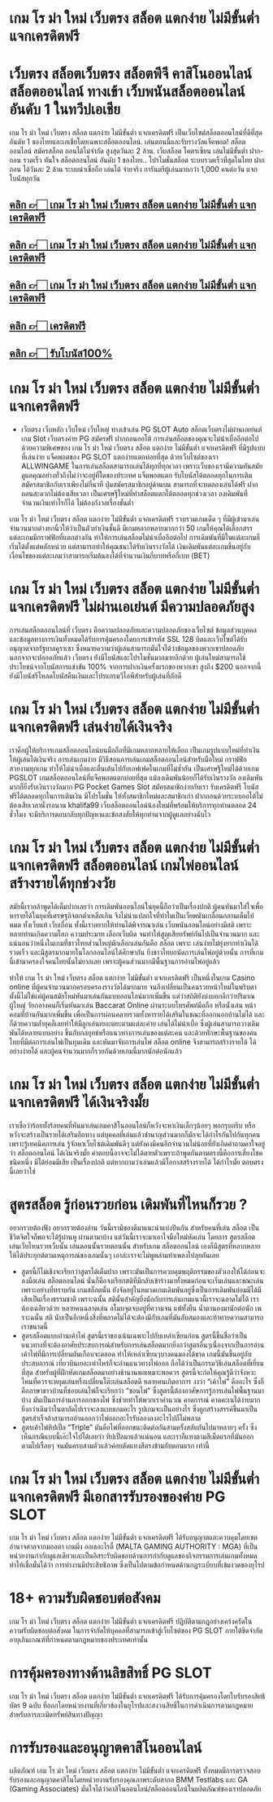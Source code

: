 # เกม โร ม่า ใหม่ เว็บตรง สล็อต แตกง่าย ไม่มีขั้นต่ำ แจกเครดิตฟรี
# เว็บตรง สล็อตเว็บตรง สล็อตพีจี คาสิโนออนไลน์ สล็อตออนไลน์ ทางเข้า เว็บพนันสล็อตออนไลน์อันดับ 1 ในทวีปเอเชีย 

เกม โร ม่า ใหม่ เว็บตรง สล็อต แตกง่าย ไม่มีขั้นต่ำ แจกเครดิตฟรี เป็นเว็บไซต์สล็อตออนไลน์ที่ดีที่สุด อันดับ 1 ของไทยและเอเชียโดยเฉพาะสล็อตออนไลน์. เล่นตอนนี้และรับรางวัลแจ็คพอต! สล็อตออนไลน์ สมัครสล็อต ถอนได้ไม่จำกัด สูงสุดวันละ 2 ล้าน. เว็บสล็อต โคตรเซียน เล่นไม่มีขั้นต่ำ ฝาก-ถอน รวดเร็ว ทันใจ สล็อตออนไลน์ อันดับ 1 ของไทย.. โปรโมชั่นสล็อต ระบบรวดเร็วที่สุดในไทย ฝากถอน ได้วันละ 2 ล้าน ระบบน่าเชื่อถือ เล่นได้ จ่ายจริง การันตรีผู้เล่นมากกว่า 1,000 คนต่อวัน แจกโบนัสทุกวัน

## [คลิก 👉🏻 เกม โร ม่า ใหม่ เว็บตรง สล็อต แตกง่าย ไม่มีขั้นต่ำ แจกเครดิตฟรี](https://allwingame.jwallet.link/contact)
## [คลิก 👉🏻 เกม โร ม่า ใหม่ เว็บตรง สล็อต แตกง่าย ไม่มีขั้นต่ำ แจกเครดิตฟรี](https://allwingame.jwallet.link/contact)
## [คลิก 👉🏻 เกม โร ม่า ใหม่ เว็บตรง สล็อต แตกง่าย ไม่มีขั้นต่ำ แจกเครดิตฟรี](https://allwingame.jwallet.link/contact)
## [คลิก 👉🏻 เครดิตฟรี](https://allwingame.jwallet.link/contact)
## [คลิก 👉🏻 รับโบนัส100%](https://allwingame.jwallet.link/contact)

# เกม โร ม่า ใหม่ เว็บตรง สล็อต แตกง่าย ไม่มีขั้นต่ำ แจกเครดิตฟรี
- เว็บตรง เว็บหลัก เว็บใหม่ เว็บใหญ่ ทางเข้าเล่น PG SLOT Auto สล็อตเว็บตรงไม่ผ่านเอเย่นต์ เกม Slot เว็บตรงค่าย PG สมัครฟรี ฝากถอนออโต้
การเล่นสล็อตของคุณจะไม่น่าเบื่ออีกต่อไปด้วยความพิเศษของ เกม โร ม่า ใหม่ เว็บตรง สล็อต แตกง่าย ไม่มีขั้นต่ำ แจกเครดิตฟรี ที่มีรูปแบบที่เล่นง่าย แจ็คพอตของ PG SLOT แตกง่ายแตกบ่อยที่สุด ด้วยเว็บไซต์ของเรา ALLWINGAME ในการเล่นสล็อตสามารถเล่นได้ทุกที่ทุกเวลา เพราะเว็บของเรามีความทันสมัย ดูแลคุณอย่างทั่วถึงไม่ว่าจะอยู่ที่ใดของประเทศ แจ็ตพอตแตก รับโบนัสได้ตลอดทุกในการเติม สมัครสมาชิกกับเราเพียงไม่กี่นาที ปุ่มสมัครสมาชิกอยู่ด้านบน สามารถที่จะทดลองเล่นได้ฟรี ฝากถอนสะดวกไม่ต้องเสียเวลา เป็นเศรษฐีใหม่ที่ทำสล็อตแตกได้ตลอดทุกช่วงเวลา ลงเดิมพันที่จำนวนเงินเท่าไรก็ได้ ไม่ต้องกังวลเรื่องขั้นต่ำ

เกม โร ม่า ใหม่ เว็บตรง สล็อต แตกง่าย ไม่มีขั้นต่ำ แจกเครดิตฟรี รวบรวมเกมเด็ด ๆ ที่มีผู้เข้ามาเล่นจำนวนมากต่างยกนิ้วให้ว่าเป็นตัวทำเงินชั้นดี มีเกมหลากหลายมากกว่า 50 เกมให้คุณได้เลือกสรร แต่ละเกมมีกราฟฟิกที่แตกต่างกัน ทำให้การเล่นสล็อตไม่น่าเบื่ออีกต่อไป การเดิมพันที่มีในแต่ละเกมก็เริ่มได้ตั้งแต่หลักหน่วย แต่สามารถทำให้คุณชนะได้รับเงินรางวัลได้ เงินเดิมพันแต่ละเกมขึ้นอยู่กับเงื่อนไขของแต่ละเกมว่าสามารถเริ่มต้นลงได้ที่จำนวนเงินกี่บาทหรือกี่เบท (BET)

# เกม โร ม่า ใหม่ เว็บตรง สล็อต แตกง่าย ไม่มีขั้นต่ำ แจกเครดิตฟรี ไม่ผ่านเอเย่นต์ มีความปลอดภัยสูง
การเล่นสล็อตออนไลน์ที่ เว็บตรง คือความปลอดภัยและความปลอดภัยของเว็บไซต์ ข้อมูลส่วนบุคคลและข้อมูลทางการเงินทั้งหมดได้รับการคุ้มครองโดยการเข้ารหัส SSL 128 บิตและเว็บไซต์ได้รับอนุญาตจากรัฐบาลคูราเซา ซึ่งหมายความว่าผู้เล่นสามารถมั่นใจได้ว่าข้อมูลของพวกเขาปลอดภัย นอกจากจะปลอดภัยแล้ว เว็บตรง ยังมีโบนัสและโปรโมชั่นมากมายอีกด้วย ผู้เล่นใหม่สามารถใช้ประโยชน์จากโบนัสการแข่งขัน 100% จากการฝากเงินครั้งแรกของพวกเขา สูงถึง $200 นอกจากนี้ยังมีโบนัสรีโหลดโบนัสคืนเงินและโปรแกรมวีไอพีสําหรับผู้เล่นที่ภักดี

# เกม โร ม่า ใหม่ เว็บตรง สล็อต แตกง่าย ไม่มีขั้นต่ำ แจกเครดิตฟรี เล่นง่ายได้เงินจริง
เราคือผู้ให้บริการเกมสล็อตออนไลน์บนมือถือที่มีเกมหลากหลายให้เลือก เป็นเกมรูปแบบใหม่ที่ทำเงินให้ผู้เล่นได้เงินจริง การเล่นเกมง่าย มีวิธีสอนการเล่นเกมสล็อตออนไลน์สำหรับมือใหม่ กราฟฟิกสวยงามทุกเกม ทำให้ไม่น่าเบื่อและตื่นเต้นไปกับเอฟเฟคในเกมที่ไม่ซ้ำกัน เป็นเศรษฐีใหม่ได้ด้วยเกม PGSLOT เกมสล็อตออนไลน์ที่แจ็คพอตแตกบ่อยที่สุด แม้ลงเดิมพันน้อยก็ได้รับเงินรางวัล ลงเดิมพันมากก็ยิ่งรับเงินรางวัลมาก PG Pocket Games Slot สมัครสมาชิกง่ายกับเรา รับเครดิตฟรี โบนัสฟรีได้ตลอดทุกในการเติมเงิน มีโปรโมชั่น ให้ทั้งสมาชิกใหม่และสมาชิกเก่า ฝากถอนด้วยระบบออโต้ไม่ต้องเสียเวลานั่งรอนาน khalifa99 เว็บสล็อตออนไลน์น้องใหม่ที่พร้อมให้บริการทุกท่านตลอด 24 ชั่วโมง จะมีบริการตอบกลับทุกปัญหาและข้อสงสัยให้ทุกท่านจากผู้ดูแลอย่างฉับไว

# เกม โร ม่า ใหม่ เว็บตรง สล็อต แตกง่าย ไม่มีขั้นต่ำ แจกเครดิตฟรี สล็อตออนไลน์ เกมไพ่ออนไลน์ สร้างรายได้ทุกช่วงวัย
สมัยนี้เรากล้าพูดได้เต็มปากเลยว่า การเดิมพันออนไลน์ในยุคนี้ถือว่าเป็นเรื่องปกติ ผู้คนหันมาใส่ใจเพื่อหารายได้ในยุคที่เศรษฐกิจตกต่ำเหลือเกิน จึงไม่น่าแปลกใจที่ทำไมเป็นเว็ยพนันเกลื่อนกลานเต็มไปหมด ทั้งเว็บแท้ เว็บเถื่อน ทั้งนี้เราอยากให้ท่านได้พิจารณาเล่น เว็บพนันออนไลน์อย่างมีสติ เพราะหลายท่านเกิดความโลภ ความประมาท เลือกเว็บผิด จนทำให้สูญเสียทรัพย์กันไปเป็นจำนวนมาก และแน่นอนว่าหนึ่งในเกมที่ชาวไทยส่วนใหญ่มักเลือกเล่นกันคือ สล็อต เพราะ เล่นง่ายไม่ยุ่งยากทำเงินได้รวดเร็ว และมีสูตรมากมายในโลกออนไลน์ได้ศึกษากัน ยิ่งชาวไทยถนัดการเล่นไพ่อยู่ด้วยนั้น การที่เกมนี้เข้ามาครองใจคนไทยนั้นไม่ยากเลย เพราะผู้คนส่วนมากมีพื้นฐานการอ่านไพ่อยู่แล้ว

ทำให้ เกม โร ม่า ใหม่ เว็บตรง สล็อต แตกง่าย ไม่มีขั้นต่ำ แจกเครดิตฟรี เป็นหนึ่งในเกม Casino online ที่ผู้คนจำนวนมากครอบครองรางวัลได้มากมาย จนถึงเปลี่ยนเป็นคนรวยหน้าใหม่ในพริบตา ทั้งนี้ไม่ใช่แค่ผู้คนสมัยใหม่หันมาเล่นกันแบบออนไลน์มากเพิ่มขึ้น แต่ว่าสถิติยังบ่งบอกอีกว่าปริมาณผู้ใหญ่ วัยกลางคนก็เริ่มหันมาเล่น Baccarat Online ผ่านระบบโทรศัพท์มือถือ หรือนั่งเล่น หน้าคอมที่บ้านกันมากเพิ่มขึ้น เพื่อเป็นการผ่อนคลายรวมทั้งหารายได้เสริมในขณะที่ออกนอกบ้านไม่ได้ และก็ด้วยความล้ำยุคก็เลยทำให้มีลูกเล่นเยอะแยะตามแต่ละค่าย เล่นได้ไม่น่าเบื่อ ซึ่งผู้เล่นสามารถวางเดิมพันได้หลายแบบอย่าง ขึ้นกับกลยุทธ์หรือแนวทางการเล่นของแต่ละคน และด้วยทักษะพื้นฐานของคนไทยที่มีต่อการเล่นไพ่เป็นทุนเดิม และหันมาจับการเล่นไพ่ สล็อต online จึงสามารถสร้างรายได้ ได้อย่างง่ายได้ และผู้คนจำนวนมากก็รวยกันด้วยเกมนี้มากนักต่อนักแล้ว

# เกม โร ม่า ใหม่ เว็บตรง สล็อต แตกง่าย ไม่มีขั้นต่ำ แจกเครดิตฟรี ได้เงินจริงมั้ย
เราเชื่อว่าร้อยทั้งร้อยคนที่หันมาเล่นเกมคาสิโนออนไลน์ก็หวังจะหาเงินเล็กๆน้อยๆ พอกรุบกริบ หรือหวังจะสร้างเป็นรายได้เสริมอีกทาง แต่บุคคลที่เล่นแล้วชำนาญส่วนมากก็มักจะได้กำไรกันไปกันทุกคนเพราะรู้เทคนิคการเล่น รู้จักหาเว็บไซต์เดิมพันดีๆ แต่ยังคงมีคนอีกจำนวนไม่น้อยที่ยังเกิดคำถามคาใจอยู่ว่า สล็อตออนไลน์ ได้เงินจริงมั้ย คำตอบนี้อาจจะไม่ได้ตายตัวเพราะถ้าพูดกันตามตรงนี้คือการเสี่ยงโชคชนิดหนึ่ง มีได้ย่อมมีเสีย เป็นเรื่องปกติ แต่หากถามว่าเล่นแล้วมีโอกาสสร้างรายได้ ได้กำไรมั้ย ตอบตรงนี้เลยว่าใช่

# สูตรสล็อต รู้ก่อนรวยก่อน เดิมพันที่ไหนก็รวย ?
อยากรวยต้องฟัง อยากรวยต้องอ่าน วันนี้เรามีของดีมาแนะนำแบ่งปันกัน สำหรับคนที่เล่น สล็อต เป็นชีวิตจิตใจก็พอจะได้รู้ผ่านหู ผ่านตามาบ้าง แต่วันนี้เราจะมาเอาใจมือใหม่หัดเล่น โดยการ สูตรสล็อต เล่นเว็บไหนรวยเว็บนั้น เล่นตอนนั้นรวยตอนนั้น สำหรับเกม สล็อตออนไลน์ เองก็มีสูตรที่หลากหลาย ให้ได้ประยุกต์ตามเหตุการณ์ของเกมนั้นๆ เอาล่ะเราจะไม่พูพล่ามทำเพลงไปลุยกันเลย
- สูตรนี้ก็ไม่เชิงจะเรียกว่าสูตรได้เต็มปาก เพราะมันเป็นการควบคุมพฤติกรรมของตัวเองให้ได้ก่อนจะลงมือเล่น สล็อตออนไลน์ นั่นก็คือจงเรียกสติที่มีกลับเข้าร่างมาทั้งหมดก่อนจะเริ่มเล่นและขณะเล่น เพราะอย่างที่ทราบกัน เกมสล็อตนั้น ยังจัดอยู่ในหมวดเกมเดิมพันอยู่ซึ่งเป็นการเดิมพันย่อมมีได้มีเสียเป็นเรื่องธรรมชาติ เพราะฉนั้น สตินั้นสำคัญยิ่งนักกับการเล่นเกมแนวนี้เราจะฉลาดไม่ได้ เราต้องเฉลียวด้วย หลายคนฉลาดเล่น ลโมบจุดจบอยู่ที่ความจน แพ้ทั้งยืน น้ำตานองมานักต่อนัก เพราะฉนั้น สติ นับเป็นอีกหนึ่งสิ่งที่พลาดไม่ได้จะต้องมีกับเกมที่มันลับสมองและท้าทายความสามารถเราขนาดนี้ 
- สูตรสล็อตแบบอ่านเค้าไพ่ สูตรนี้เราของเน้นเฉพาะไปกับเหล่าเซียนก่อน สูตรนี้ขึ้นชื่อว่าเป็นแนวทางที่จะต้องอาศัยประสบการณ์สำหรับการเล่นสล็อตมากยิ่งกว่าสูตรอื่นๆเนื่องจากเป็นการอ่านเค้าไพ่ที่มีการเปลี่ยนผันเกือบจะตลอด ทำให้เหล่าเซียนๆบางคนมองได้ขาด เกมนี้มันขึ้นอยู่กับประสบการณ์ เที่ยวบินเยอะเท่าไหร่ก็จะอ่านแนวทางไพ่ออก ถือได้ว่าเป็นกรรมวิธีเล่นสล็อตที่เยี่ยมที่สุด สำหรับผู้ที่ฝึกหัดเกมสล็อตมาอย่างช้านานพอเหมาะพอควร สูตรนี้จะก่อให้คุณรู้ดีว่าจังหวะไหนที่ควรจะหยุดเล่นหรือเปลี่ยนโต๊ะเล่นสล็อตดี หลายคนเกิดอาการ งงว่า “เค้าไพ่” คืออะไร ซึ่งก็คือภาษาชาวบ้านที่ชอบเล่นไพ่ก็จะเรียกว่า “ขอนไพ่” ซึ่งสูตรนี้ต้องอาศัษการรู้การเล่นไพ่พื้นฐานมาบ้าง มันเป็นการอ่านการออกของไพ่ ซึ่งช่วยทำให้พวกเราคำนวณ คาดการณ์ คาดคะเนได้ง่ายมากยิ่งกว่าเดิมว่าในตาถัดไปเราจะลงแบบเกมอะไร รูปเกมจะเป็นอย่างไร ซึ่งถูกสร้างสรรค์ขึ้นมาเป็นสูตรสำเร็จถ้าสามารถอ่านออกว่าไพ่ออกอะไรรับลองลงอะไรไปก็ไม่พลาด
- สูตรเค้าไพ่ทิปเปิ้ล “Triple” มันคือไพ่ที่ออกชนะติดต่อกันสามครั้งสลับกันไปมาหลายๆ ครั้ง ซึ่งเห็นกรณีแบบนี้เอ๊ะใจไปได้เลยว่า ทิปเปิ้ลมาแล้วแน่นอน และเราก็แทงตามสีเม็ดแรกที่มันออก ตามไปเรื่อยๆ จนมันครบสามตัวแล้วค่อยตัดแทงสีตรงข้ามกับตอนแรก เท่านี้

# เกม โร ม่า ใหม่ เว็บตรง สล็อต แตกง่าย ไม่มีขั้นต่ำ แจกเครดิตฟรี มีเอกสารรับรองของค่าย PG SLOT
เกม โร ม่า ใหม่ เว็บตรง สล็อต แตกง่าย ไม่มีขั้นต่ำ แจกเครดิตฟรี ได้รับอนุญาตและควบคุมโดยเขตอำนาจศาลจากมอลตา เกมมิ่ง ออเธอะไรตี้ (MALTA GAMING AUTHORITY : MGA) ที่เป็นหน่วยงานกำกับดูแลเดียวและเป็นอิสระรับผิดชอบด้านการกำกับดูแลของกิจกรรมการเล่นเกมทั้งหมด ทำให้เชื่อมั่นได้ว่า การทำงานมีประสิทธิภาพ ซึ่งเป็นไปตามข้อกำหนดด้านกฏระเบียบที่เข้มงวดของยุโรป

# 18+ ความรับผิดชอบต่อสังคม
เกม โร ม่า ใหม่ เว็บตรง สล็อต แตกง่าย ไม่มีขั้นต่ำ แจกเครดิตฟรี ปฏิบัติตามกฎอย่างเคร่งครัดในความรับผิดชอบต่อสังคม ในการจำกัดให้บุคคลที่สามารถเข้าสู่เว็บไซต์ของ PG SLOT ภายใต้ขีดจำกัด อายุเกินเกณฑ์ที่กำหนดตามกฎหมายของประเทศเท่านั้น

# การคุ้มครองทางด้านลิขสิทธิ์ PG SLOT
เกม โร ม่า ใหม่ เว็บตรง สล็อต แตกง่าย ไม่มีขั้นต่ำ แจกเครดิตฟรี ได้รับการคุ้มครองโดยใบรับรองสิทธิบัตร 9 ฉบับ ที่ออกโดยหน่วยงานที่เกี่ยวข้องในยุโรปและสงวนสิทธิ์ในการดำเนินการตามกฎหมายสำหรับการละเมิดทรัพย์สินทางปัญญา

# การรับรองและอนุญาตคาสิโนออนไลน์
ผลิตภัณฑ์ เกม โร ม่า ใหม่ เว็บตรง สล็อต แตกง่าย ไม่มีขั้นต่ำ แจกเครดิตฟรี ทั้งหมดมีการตรวจสอบรับรองและอนุญาตคาสิโนโดยหน่วยงานรับรองคุณภาพระดับสากล BMM Testlabs และ GA (Gaming Associates) มั่นใจได้ว่าคาสิโนออนไลน์/สล็อตออนไลน์ในผลิตภัณฑ์ของเราปลอดภัย